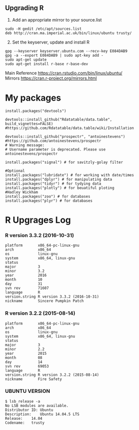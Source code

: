 Upgrading R
---


1. Add an appropriate mirror to your source.list
```
sudo -H gedit /etc/apt/sources.list
deb http://cran.ma.imperial.ac.uk/bin/linux/ubuntu trusty/
```

2. Set the keyserver, update and install R
```
gpg --keyserver keyserver.ubuntu.com --recv-key E084DAB9
gpg -a --export E084DAB9 | sudo apt-key add -
sudo apt-get update
sudo apt-get install r-base r-base-dev
```

Main Reference https://cran.rstudio.com/bin/linux/ubuntu/  
Mirrors https://cran.r-project.org/mirrors.html  



# My packages
```
install.packages("devtools")
```
```
devtools::install_github("Rdatatable/data.table", build_vignettes=FALSE)
#https://github.com/Rdatatable/data.table/wiki/Installation
```
```
devtools::install_github("prospectr", "antoinestevens")
#https://github.com/antoinestevens/prospectr
# Warning message:
# Username parameter is deprecated. Please use antoinestevens/prospectr
```
```
install.packages("signal") # for savitzly-golay filter
```

```
#Optional
install.packages("lubridate") # for working with date/times
install.packages("dplyr") # for manipulating data
install.packages("tidyr") # for tydying data
install.packages("plotly") # for beuatiful ploting
#Hadley Wickham
install.packages("zoo") # for databases
install.packages("plyr") # for databases
```

# R Upgrages Log

### R version 3.3.2 (2016-10-31)
```
platform       x86_64-pc-linux-gnu
arch           x86_64
os             linux-gnu
system         x86_64, linux-gnu
status
major          3
minor          3.2
year           2016
month          10
day            31
svn rev        71607
language       R
version.string R version 3.3.2 (2016-10-31)
nickname       Sincere Pumpkin Patch
```

### R version 3.2.2 (2015-08-14)
```
platform       x86_64-pc-linux-gnu
arch           x86_64
os             linux-gnu
system         x86_64, linux-gnu
status
major          3
minor          2.2
year           2015
month          08
day            14
svn rev        69053
language       R
version.string R version 3.2.2 (2015-08-14)
nickname       Fire Safety
```


### UBUNTU VERSION
```
$ lsb_release -a
No LSB modules are available.
Distributor ID:	Ubuntu
Description:	Ubuntu 14.04.5 LTS
Release:	14.04
Codename:	trusty
```
